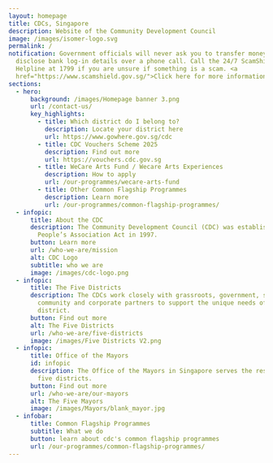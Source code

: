 ```yaml
---
layout: homepage
title: CDCs, Singapore
description: Website of the Community Development Council
image: /images/isomer-logo.svg
permalink: /
notification: Government officials will never ask you to transfer money or
  disclose bank log-in details over a phone call. Call the 24/7 ScamShield
  Helpline at 1799 if you are unsure if something is a scam. <a
  href="https://www.scamshield.gov.sg/">Click here for more information</a>.
sections:
  - hero:
      background: /images/Homepage banner 3.png
      url: /contact-us/
      key_highlights:
        - title: Which district do I belong to?
          description: Locate your district here
          url: https://www.gowhere.gov.sg/cdc
        - title: CDC Vouchers Scheme 2025
          description: Find out more
          url: https://vouchers.cdc.gov.sg
        - title: WeCare Arts Fund / Wecare Arts Experiences
          description: How to apply
          url: /our-programmes/wecare-arts-fund
        - title: Other Common Flagship Programmes
          description: Learn more
          url: /our-programmes/common-flagship-programmes/
  - infopic:
      title: About the CDC
      description: The Community Development Council (CDC) was established under the
        People’s Association Act in 1997.
      button: Learn more
      url: /who-we-are/mission
      alt: CDC Logo
      subtitle: who we are
      image: /images/cdc-logo.png
  - infopic:
      title: The Five Districts
      description: The CDCs work closely with grassroots, government, school,
        community and corporate partners to support the unique needs of each
        district.
      button: Find out more
      alt: The Five Districts
      url: /who-we-are/five-districts
      image: /images/Five Districts V2.png
  - infopic:
      title: Office of the Mayors
      id: infopic
      description: The Office of the Mayors in Singapore serves the residents in the
        five districts.
      button: Find out more
      url: /who-we-are/our-mayors
      alt: The Five Mayors
      image: /images/Mayors/blank_mayor.jpg
  - infobar:
      title: Common Flagship Programmes
      subtitle: What we do
      button: learn about cdc's common flagship programmes
      url: /our-programmes/common-flagship-programmes/
---
```

